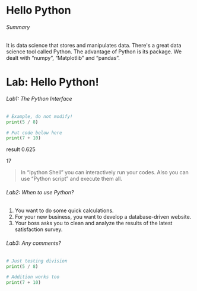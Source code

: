 # Hello Python
###### Summary
It is data science that stores and manipulates data. 
There's a great data science tool called Python. 
The advantage of Python is its package. 
We dealt with “numpy”, “Matplotlib” and “pandas”.

# Lab: Hello Python!

###### Lab1: The Python Interface
```python
# Example, do not modify!
print(5 / 8)

# Put code below here
print(7 + 10)
```
result
0.625

17
> In “Ipython Shell” you can interactively run your codes. Also you can use “Python script” and execute them all.


###### Lab2: When to use Python?
1. You want to do some quick calculations.
2. For your new business, you want to develop a database-driven website.
3. Your boss asks you to clean and analyze the results of the latest satisfaction survey.

###### Lab3: Any comments?
```python
# Just testing division
print(5 / 8)

# Addition works too
print(7 + 10)
```
